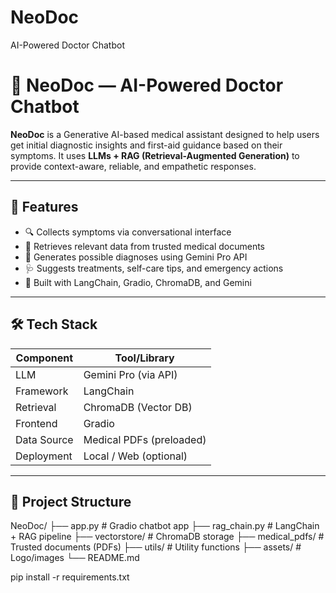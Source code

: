 # NeoDoc
AI-Powered Doctor Chatbot 
# 🧠 NeoDoc — AI-Powered Doctor Chatbot

**NeoDoc** is a Generative AI-based medical assistant designed to help users get initial diagnostic insights and first-aid guidance based on their symptoms. It uses **LLMs + RAG (Retrieval-Augmented Generation)** to provide context-aware, reliable, and empathetic responses.

---

## 🚀 Features

- 🔍 Collects symptoms via conversational interface
- 🧾 Retrieves relevant data from trusted medical documents
- 🧠 Generates possible diagnoses using Gemini Pro API
- 🩺 Suggests treatments, self-care tips, and emergency actions
- 🤖 Built with LangChain, Gradio, ChromaDB, and Gemini

---

## 🛠️ Tech Stack

| Component       | Tool/Library             |
|----------------|--------------------------|
| LLM            | Gemini Pro (via API)     |
| Framework      | LangChain                |
| Retrieval      | ChromaDB (Vector DB)     |
| Frontend       | Gradio                   |
| Data Source    | Medical PDFs (preloaded) |
| Deployment     | Local / Web (optional)   |

---

## 📂 Project Structure

NeoDoc/
├── app.py # Gradio chatbot app
├── rag_chain.py # LangChain + RAG pipeline
├── vectorstore/ # ChromaDB storage
├── medical_pdfs/ # Trusted documents (PDFs)
├── utils/ # Utility functions
├── assets/ # Logo/images
└── README.md

pip install -r requirements.txt
